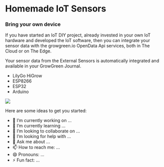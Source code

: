# Homemade IoT Sensors
### Bring your own device
If you have started an IoT DIY project, already invested in your own IoT hardware and developed the IoT software, then you can integrate your sensor data with the growgreen.io OpenData Api services, both in The Cloud or on The Edge.

Your sensor data from the External Sensors is automatically integrated and available in your GrowGreen Journal.

- LilyGo HiGrow
- ESP8266
- ESP32
- Arduino

 <a href="https://growgreen.io/sensors">
      <img src="https://growgreen.io/img/res/home-made-iot.png" />
    </a>

Here are some ideas to get you started:

- 🔭 I’m currently working on ...
- 🌱 I’m currently learning ...
- 👯 I’m looking to collaborate on ...
- 🤔 I’m looking for help with ...
- 💬 Ask me about ...
- 📫 How to reach me: ...
- 😄 Pronouns: ...
- ⚡ Fun fact: ...

